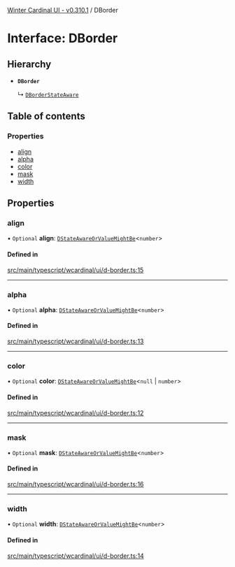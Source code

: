 [Winter Cardinal UI - v0.310.1](../index.md) / DBorder

# Interface: DBorder

## Hierarchy

- **`DBorder`**

  ↳ [`DBorderStateAware`](DBorderStateAware.md)

## Table of contents

### Properties

- [align](DBorder.md#align)
- [alpha](DBorder.md#alpha)
- [color](DBorder.md#color)
- [mask](DBorder.md#mask)
- [width](DBorder.md#width)

## Properties

### align

• `Optional` **align**: [`DStateAwareOrValueMightBe`](../index.md#dstateawareorvaluemightbe)<`number`\>

#### Defined in

[src/main/typescript/wcardinal/ui/d-border.ts:15](https://github.com/winter-cardinal/winter-cardinal-ui/blob/v0.310.1/src/main/typescript/wcardinal/ui/d-border.ts#L15)

___

### alpha

• `Optional` **alpha**: [`DStateAwareOrValueMightBe`](../index.md#dstateawareorvaluemightbe)<`number`\>

#### Defined in

[src/main/typescript/wcardinal/ui/d-border.ts:13](https://github.com/winter-cardinal/winter-cardinal-ui/blob/v0.310.1/src/main/typescript/wcardinal/ui/d-border.ts#L13)

___

### color

• `Optional` **color**: [`DStateAwareOrValueMightBe`](../index.md#dstateawareorvaluemightbe)<``null`` \| `number`\>

#### Defined in

[src/main/typescript/wcardinal/ui/d-border.ts:12](https://github.com/winter-cardinal/winter-cardinal-ui/blob/v0.310.1/src/main/typescript/wcardinal/ui/d-border.ts#L12)

___

### mask

• `Optional` **mask**: [`DStateAwareOrValueMightBe`](../index.md#dstateawareorvaluemightbe)<`number`\>

#### Defined in

[src/main/typescript/wcardinal/ui/d-border.ts:16](https://github.com/winter-cardinal/winter-cardinal-ui/blob/v0.310.1/src/main/typescript/wcardinal/ui/d-border.ts#L16)

___

### width

• `Optional` **width**: [`DStateAwareOrValueMightBe`](../index.md#dstateawareorvaluemightbe)<`number`\>

#### Defined in

[src/main/typescript/wcardinal/ui/d-border.ts:14](https://github.com/winter-cardinal/winter-cardinal-ui/blob/v0.310.1/src/main/typescript/wcardinal/ui/d-border.ts#L14)
